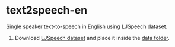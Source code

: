 # text2speech-en

Single speaker text-to-speech in English using LJSpeech dataset.

1. Download [LJSpeech dataset](https://keithito.com/LJ-Speech-Dataset/) and place it inside the [data folder](../data/tts).